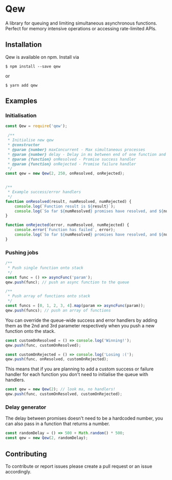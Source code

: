 # Qew

A library for queuing and limiting simultaneous asynchronous functions. Perfect for memory intensive operations or accessing rate-limited APIs.

## Installation

Qew is available on npm. Install via 

```
$ npm install --save qew
```

or

```
$ yarn add qew
```

## Examples

### Initialisation

```javascript
const Qew = require('qew');

 /**
 * Initialise new qew
 * @constructor
 * @param {number} maxConcurrent - Max simultaneous processes
 * @param {number} delay - Delay in ms between end of one function and start of the next
 * @param {function} onResolved - Promise success handler
 * @param {function} onRejected - Promise failure handler
 */
const qew = new Qew(2, 250, onResolved, onRejected);


/** 
 * Example success/error handlers
 */
function onResolved(result, numResolved, numRejected) {
    console.log(`Function result is ${result}`);
    console.log(`So far ${numResolved} promises have resolved, and ${numRejected} have been rejected`);
}

function onRejected(error, numResolved, numRejected) {
    console.error(`Function has failed`, error);
    console.log(`So far ${numResolved} promises have resolved, and ${numRejected} have been rejected`);
}
```

### Pushing jobs

```javascript
/** 
 * Push single function onto stack
 */
const func = () => asyncFunc('param');
qew.push(func); // push an async function to the queue

/** 
 * Push array of functions onto stack
 */
const funcs = [0, 1, 2, 3, 4].map(param => asyncFunc(param));
qew.push(funcs); // push an array of functions
```

You can override the queue-wide success and error handlers by adding them as the 2nd and 3rd parameter respectively when you push a new function onto the stack.

```javascript
const customOnResolved = () => console.log('Winning!');
qew.push(func, customOnResolved);

const customOnRejected = () => console.log('Losing :(');
qew.push(func, onResolved, customOnRejected);
```

This means that if you are planning to add a custom success or failure handler for each function you don't need to initialise the queue with handlers.

```javascript
const qew = new Qew(2); // look ma, no handlers!
qew.push(func, customOnResolved, customOnRejected);
```

### Delay generator

The delay between promises doesn't need to be a hardcoded number, you can also pass in a function that returns a number.

```javascript
const randomDelay = () => 500 + Math.random() * 500;
const qew = new Qew(2, randomDelay);
```

## Contributing

To contribute or report issues please create a pull request or an issue accordingly.